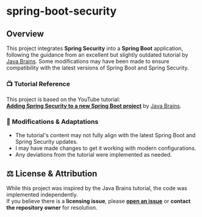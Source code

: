# spring-boot-security

## Overview
This project integrates **Spring Security** into a **Spring Boot** application, following the guidance from an excellent but slightly outdated tutorial by [Java Brains](https://www.youtube.com/@Java.Brains). Some modifications may have been made to ensure compatibility with the latest versions of Spring Boot and Spring Security.

### 📺 Tutorial Reference
This project is based on the YouTube tutorial:  
**[Adding Spring Security to a new Spring Boot project](https://youtu.be/PhG5p_yv0zs?si=jocOpREvGhezZPbK)** by [Java Brains](https://www.youtube.com/@Java.Brains).

### 🔄 Modifications & Adaptations
- The tutorial's content may not fully align with the latest Spring Boot and Spring Security updates.  
- I may have made changes to get it working with modern configurations.  
- Any deviations from the tutorial were implemented as needed.

## ⚖️ License & Attribution
While this project was inspired by the Java Brains tutorial, the code was implemented independently.  
If you believe there is a **licensing issue**, please **[open an issue](#)** or **contact the repository owner** for resolution.
